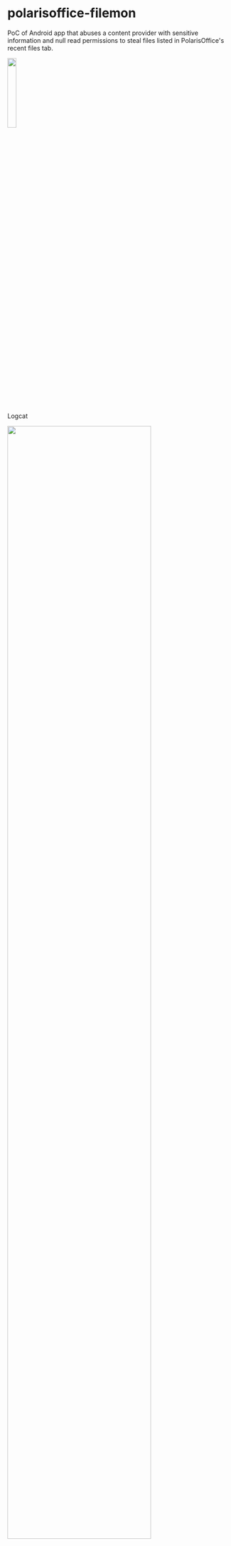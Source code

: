 polarisoffice-filemon
=====================

PoC of Android app that abuses a content provider with sensitive information and null read permissions to steal files
 listed in PolarisOffice's recent files tab.

<img style="float:center;width:20%" src="https://raw.github.com/cldrn/polarisoffice-filemon/master/polaris_recent_files.png" />
<p>Logcat</p>
<img style="float:center;width:80%" src="https://raw.github.com/cldrn/polarisoffice-filemon/master/poc_logcat.png" />
